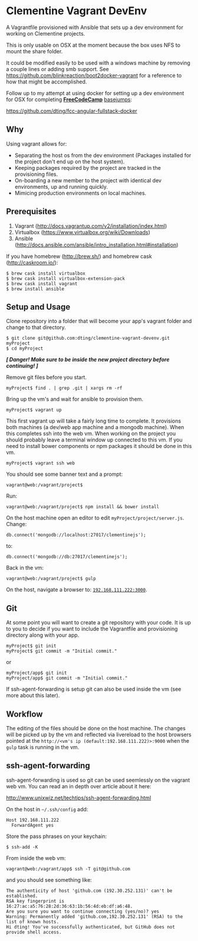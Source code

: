 # Clementine Vagrant DevEnv

A Vagrantfile provisioned with Ansible that sets up a dev environment for working on Clementine projects.

This is only usable on OSX at the moment because the box uses NFS to mount the share folder.

It could be modified easily to be used with a windows machine by removing a couple lines or adding smb support. See https://github.com/blinkreaction/boot2docker-vagrant for a reference to how that might be accomplished.

Follow up to my attempt at using docker for setting up a dev environment for OSX for completing [**FreeCodeCamp**](http://www.freecodecamp.com/) [basejumps](http://www.freecodecamp.com/challenges/waypoint-get-set-for-basejumps):

https://github.com/dting/fcc-angular-fullstack-docker

## Why

Using vagrant allows for: 

* Separating the host os from the dev environment (Packages installed for the project don't end up on the host system). 
* Keeping packages required by the project are tracked in the provisioning files. 
* On-boarding a new member to the project with identical dev environments, up and running quickly.
* Mimicing production environments on local machines.

## Prerequisites

1. Vagrant (http://docs.vagrantup.com/v2/installation/index.html)
2. Virtualbox (https://www.virtualbox.org/wiki/Downloads)
3. Ansible (http://docs.ansible.com/ansible/intro_installation.html#installation)

If you have homebrew (http://brew.sh/) and homebrew cask (http://caskroom.io/):

    $ brew cask install virtualbox
    $ brew cask install virtualbox-extension-pack
    $ brew cask install vagrant
    $ brew install ansible

## Setup and Usage

Clone repository into a folder that will become your app's vagrant folder and change to that directory.

    $ git clone git@github.com:dting/clementine-vagrant-devenv.git myProject
    $ cd myProject

**_[ Danger! Make sure to be inside the new project directory before continuing! ]_**

Remove git files before you start.

    myProject$ find . | grep .git | xargs rm -rf

Bring up the vm's and wait for ansible to provision them.

    myProject$ vagrant up

This first vagrant up will take a fairly long time to complete. It provisions both machines (a dev/web app machine and a mongodb machine).
When this completes ssh into the web vm. When working on the project you should probably leave a terminal window up connected to this vm. If you need to install bower components or npm packages it should be done in this vm.

    myProject$ vagrant ssh web

You should see some banner text and a prompt:

    vagrant@web:/vagrant/project$

Run:

    vagrant@web:/vagrant/project$ npm install && bower install

On the host machine open an editor to edit `myProject/project/server.js`. Change:

    db.connect('mongodb://localhost:27017/clementinejs');

to:

    db.connect('mongodb://db:27017/clementinejs');

Back in the vm:

    vagrant@web:/vagrant/project$ gulp

On the host, navigate a browser to: [`192.168.111.222:3000`](http://192.168.111.222:3000).

## Git

At some point you will want to create a git repository with your code. It is up to you to decide if you want to include the Vagrantfile and provisioning directory along with your app.

    myProject$ git init
    myProject$ git commit -m "Initial commit."

or

    myProject/app$ git init
    myProject/app$ git commit -m "Initial commit."

If ssh-agent-forwarding is setup git can also be used inside the vm (see more about this later).

## Workflow

The editing of the files should be done on the host machine. The changes will be picked up by the vm and reflected via livereload to the host browsers pointed at the `http://<vm's ip (default:192.168.111.222)>:9000` when the `gulp` task is running in the vm.

## ssh-agent-forwarding

ssh-agent-forwarding is used so git can be used seemlessly on the vagrant web vm. You can read an in depth over article about it here:

http://www.unixwiz.net/techtips/ssh-agent-forwarding.html

On the host in `~/.ssh/config` add:

    Host 192.168.111.222
      ForwardAgent yes

Store the pass phrases on your keychain:

    $ ssh-add -K

From inside the web vm:

    vagrant@web:/vagrant/app$ ssh -T git@github.com

and you should see something like:

    The authenticity of host 'github.com (192.30.252.131)' can't be established.
    RSA key fingerprint is 16:27:ac:a5:76:28:2d:36:63:1b:56:4d:eb:df:a6:48.
    Are you sure you want to continue connecting (yes/no)? yes
    Warning: Permanently added 'github.com,192.30.252.131' (RSA) to the list of known hosts.
    Hi dting! You've successfully authenticated, but GitHub does not provide shell access.
